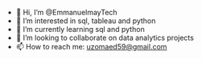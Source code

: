 - 👋 Hi, I’m @EmmanuelmayTech
- 👀 I’m interested in sql, tableau and python
- 🌱 I’m currently learning sql and python
- 💞️ I’m looking to collaborate on data analytics projects
- 📫 How to reach me: uzomaed59@gmail.com

<!---
EmmanuelmayTech/EmmanuelmayTech is a ✨ special ✨ repository because its `README.md` (this file) appears on your GitHub profile.
You can click the Preview link to take a look at your changes.
--->
